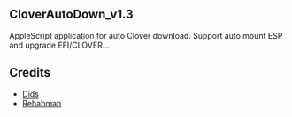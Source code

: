 ## CloverAutoDown_v1.3
AppleScript application for auto Clover download. Support auto mount ESP and upgrade EFI/CLOVER...

## Credits
- [Dids](https://github.com/Dids/clover-builder)
- [Rehabman](https://github.com/RehabMan)
